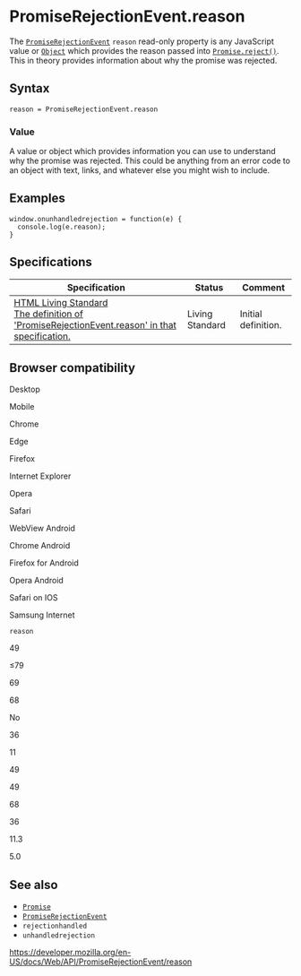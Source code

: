 # PromiseRejectionEvent.reason

The [`PromiseRejectionEvent`](../promiserejectionevent) `reason` read-only property is any JavaScript value or [`Object`](https://developer.mozilla.org/en-US/docs/Web/JavaScript/Reference/Global_Objects/Object) which provides the reason passed into [`Promise.reject()`](https://developer.mozilla.org/en-US/docs/Web/JavaScript/Reference/Global_Objects/Promise/reject). This in theory provides information about why the promise was rejected.

## Syntax

    reason = PromiseRejectionEvent.reason

### Value

A value or object which provides information you can use to understand why the promise was rejected. This could be anything from an error code to an object with text, links, and whatever else you might wish to include.

## Examples

    window.onunhandledrejection = function(e) {
      console.log(e.reason);
    }

## Specifications

<table><thead><tr class="header"><th>Specification</th><th>Status</th><th>Comment</th></tr></thead><tbody><tr class="odd"><td><a href="https://html.spec.whatwg.org/multipage/webappapis.html#dom-promiserejectionevent-reason">HTML Living Standard<br />
<span class="small">The definition of 'PromiseRejectionEvent.reason' in that specification.</span></a></td><td><span class="spec-living">Living Standard</span></td><td>Initial definition.</td></tr></tbody></table>

## Browser compatibility

Desktop

Mobile

Chrome

Edge

Firefox

Internet Explorer

Opera

Safari

WebView Android

Chrome Android

Firefox for Android

Opera Android

Safari on IOS

Samsung Internet

`reason`

49

≤79

69

68

No

36

11

49

49

68

36

11.3

5.0

## See also

- [`Promise`](https://developer.mozilla.org/en-US/docs/Web/JavaScript/Reference/Global_Objects/Promise)
- [`PromiseRejectionEvent`](../promiserejectionevent)
- `rejectionhandled`
- `unhandledrejection`

<a href="https://developer.mozilla.org/en-US/docs/Web/API/PromiseRejectionEvent/reason" class="_attribution-link">https://developer.mozilla.org/en-US/docs/Web/API/PromiseRejectionEvent/reason</a>
